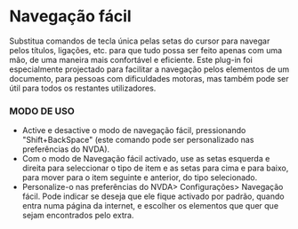 # Navegação fácil

Substitua comandos de tecla única pelas setas do cursor para navegar pelos títulos, ligações, etc. para que tudo possa ser feito apenas com uma mão, de uma maneira mais confortável e eficiente. Este plug-in foi especialmente projectado para facilitar a navegação pelos elementos de um documento, para pessoas com dificuldades motoras, mas também pode ser útil para todos os restantes utilizadores.

### MODO DE USO

* Active e desactive o modo de navegação fácil, pressionando "Shift+BackSpace" (este comando pode ser personalizado nas preferências do NVDA).
* Com o modo de Navegação fácil activado, use as setas esquerda e direita para seleccionar o tipo de item e as setas para cima e para baixo, para mover para o item seguinte e anterior, do tipo selecionado.
* Personalize-o nas preferências do NVDA> Configurações> Navegação fácil. Pode indicar se deseja que ele fique activado por padrão, quando entra numa página da internet, e escolher os elementos que quer  que sejam encontrados pelo extra.

